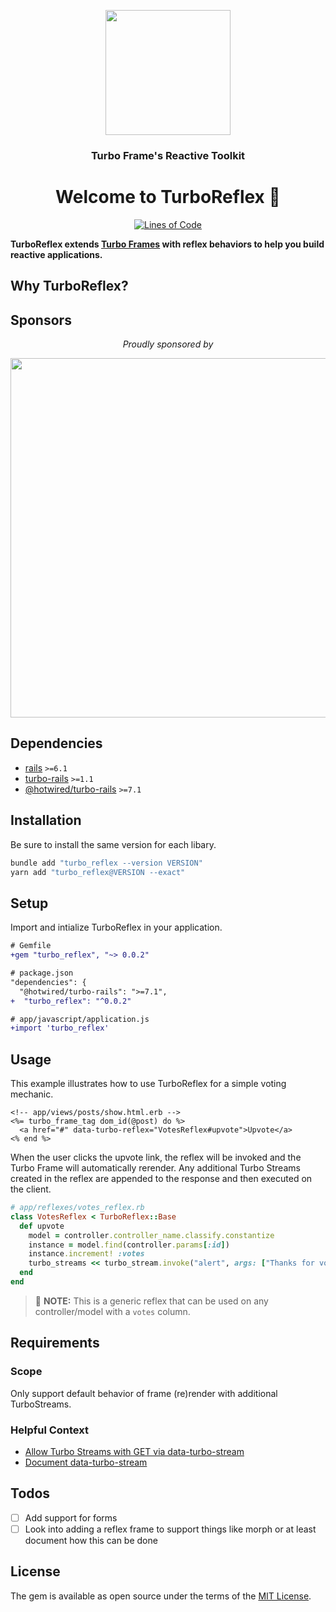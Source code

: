 <p align="center">
  <img height="200" src="https://ik.imagekit.io/hopsoft/turbo-reflex-logo_dgjKz2_SK.jpg?ik-sdk-version=javascript-1.4.3&updatedAt=1661529169962" />
  <h3 align="center">
    Turbo Frame's Reactive Toolkit
  </h3>
  <h1 align="center">
    Welcome to TurboReflex 👋
  </h1>
  <p align="center">
    <a href="http://blog.codinghorror.com/the-best-code-is-no-code-at-all/">
      <img alt="Lines of Code" src="https://img.shields.io/badge/loc-193-47d299.svg" />
    </a>
  </p>
</p>

**TurboReflex extends [Turbo Frames](https://turbo.hotwired.dev/reference/frames) with reflex behaviors to help you build reactive applications.**

## Why TurboReflex?

## Sponsors

<p align="center">
  <em>Proudly sponsored by</em>
</p>
<p align="center">
  <a href="https://www.clickfunnels.com?utm_source=hopsoft&utm_medium=open-source&utm_campaign=turbo_reflex">
    <img src="https://images.clickfunnel.com/uploads/digital_asset/file/176632/clickfunnels-dark-logo.svg" width="575" />
  </a>
</p>

## Dependencies

- [rails](https://rubygems.org/gems/rails) `>=6.1`
- [turbo-rails](https://rubygems.org/gems/turbo-rails) `>=1.1`
- [@hotwired/turbo-rails](https://yarnpkg.com/package/@hotwired/turbo-rails) `>=7.1`

## Installation

Be sure to install the same version for each libary.

```sh
bundle add "turbo_reflex --version VERSION"
yarn add "turbo_reflex@VERSION --exact"
```


## Setup

Import and intialize TurboReflex in your application.

```diff
# Gemfile
+gem "turbo_reflex", "~> 0.0.2"
```

```diff
# package.json
"dependencies": {
  "@hotwired/turbo-rails": ">=7.1",
+  "turbo_reflex": "^0.0.2"
```

```diff
# app/javascript/application.js
+import 'turbo_reflex'
```

## Usage

This example illustrates how to use TurboReflex for a simple voting mechanic.

```erb
<!-- app/views/posts/show.html.erb -->
<%= turbo_frame_tag dom_id(@post) do %>
  <a href="#" data-turbo-reflex="VotesReflex#upvote">Upvote</a>
<% end %>
```

When the user clicks the upvote link, the reflex will be invoked and the Turbo Frame will automatically rerender.
Any additional Turbo Streams created in the reflex are appended to the response and then executed on the client.

```ruby
# app/reflexes/votes_reflex.rb
class VotesReflex < TurboReflex::Base
  def upvote
    model = controller.controller_name.classify.constantize
    instance = model.find(controller.params[:id])
    instance.increment! :votes
    turbo_streams << turbo_stream.invoke("alert", args: ["Thanks for voting!"])
  end
end
```

> 📘 **NOTE:** This is a generic reflex that can be used on any controller/model with a `votes` column.

## Requirements

### Scope

Only support default behavior of frame (re)render with additional TurboStreams.

### Helpful Context

- [Allow Turbo Streams with GET via data-turbo-stream](https://github.com/hotwired/turbo/pull/612)
- [Document data-turbo-stream](https://github.com/hotwired/turbo-site/pull/103)

## Todos

- [ ] Add support for forms
- [ ] Look into adding a reflex frame to support things like morph or at least document how this can be done

## License

The gem is available as open source under the terms of the [MIT License](https://opensource.org/licenses/MIT).
